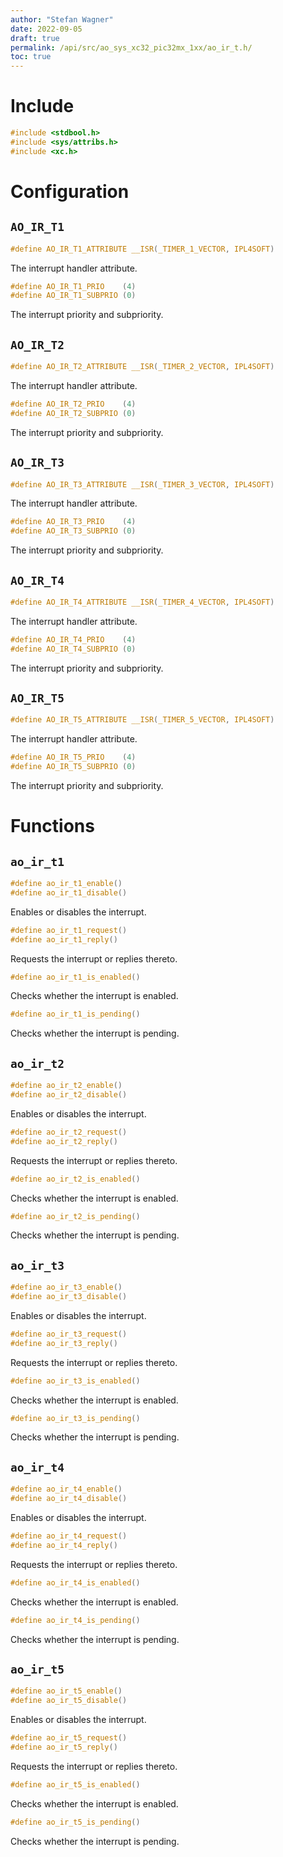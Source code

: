 ```yaml
---
author: "Stefan Wagner"
date: 2022-09-05
draft: true
permalink: /api/src/ao_sys_xc32_pic32mx_1xx/ao_ir_t.h/
toc: true
---
```


# Include

```c
#include <stdbool.h>
#include <sys/attribs.h>
#include <xc.h>
```

# Configuration

## `AO_IR_T1`

```c
#define AO_IR_T1_ATTRIBUTE __ISR(_TIMER_1_VECTOR, IPL4SOFT)
```

The interrupt handler attribute.

```c
#define AO_IR_T1_PRIO    (4)
#define AO_IR_T1_SUBPRIO (0)
```

The interrupt priority and subpriority.

## `AO_IR_T2`

```c
#define AO_IR_T2_ATTRIBUTE __ISR(_TIMER_2_VECTOR, IPL4SOFT)
```

The interrupt handler attribute.

```c
#define AO_IR_T2_PRIO    (4)
#define AO_IR_T2_SUBPRIO (0)
```

The interrupt priority and subpriority.

## `AO_IR_T3`

```c
#define AO_IR_T3_ATTRIBUTE __ISR(_TIMER_3_VECTOR, IPL4SOFT)
```

The interrupt handler attribute.

```c
#define AO_IR_T3_PRIO    (4)
#define AO_IR_T3_SUBPRIO (0)
```

The interrupt priority and subpriority.

## `AO_IR_T4`

```c
#define AO_IR_T4_ATTRIBUTE __ISR(_TIMER_4_VECTOR, IPL4SOFT)
```

The interrupt handler attribute.

```c
#define AO_IR_T4_PRIO    (4)
#define AO_IR_T4_SUBPRIO (0)
```

The interrupt priority and subpriority.

## `AO_IR_T5`

```c
#define AO_IR_T5_ATTRIBUTE __ISR(_TIMER_5_VECTOR, IPL4SOFT)
```

The interrupt handler attribute.

```c
#define AO_IR_T5_PRIO    (4)
#define AO_IR_T5_SUBPRIO (0)
```

The interrupt priority and subpriority.

# Functions

## `ao_ir_t1`

```c
#define ao_ir_t1_enable()
#define ao_ir_t1_disable()
```

Enables or disables the interrupt.

```c
#define ao_ir_t1_request()
#define ao_ir_t1_reply()
```

Requests the interrupt or replies thereto.

```c
#define ao_ir_t1_is_enabled()
```

Checks whether the interrupt is enabled.

```c
#define ao_ir_t1_is_pending()
```

Checks whether the interrupt is pending.

## `ao_ir_t2`

```c
#define ao_ir_t2_enable()
#define ao_ir_t2_disable()
```

Enables or disables the interrupt.

```c
#define ao_ir_t2_request()
#define ao_ir_t2_reply()
```

Requests the interrupt or replies thereto.

```c
#define ao_ir_t2_is_enabled()
```

Checks whether the interrupt is enabled.

```c
#define ao_ir_t2_is_pending()
```

Checks whether the interrupt is pending.

## `ao_ir_t3`

```c
#define ao_ir_t3_enable()
#define ao_ir_t3_disable()
```

Enables or disables the interrupt.

```c
#define ao_ir_t3_request()
#define ao_ir_t3_reply()
```

Requests the interrupt or replies thereto.

```c
#define ao_ir_t3_is_enabled()
```

Checks whether the interrupt is enabled.

```c
#define ao_ir_t3_is_pending()
```

Checks whether the interrupt is pending.

## `ao_ir_t4`

```c
#define ao_ir_t4_enable()
#define ao_ir_t4_disable()
```

Enables or disables the interrupt.

```c
#define ao_ir_t4_request()
#define ao_ir_t4_reply()
```

Requests the interrupt or replies thereto.

```c
#define ao_ir_t4_is_enabled()
```

Checks whether the interrupt is enabled.

```c
#define ao_ir_t4_is_pending()
```

Checks whether the interrupt is pending.

## `ao_ir_t5`

```c
#define ao_ir_t5_enable()
#define ao_ir_t5_disable()
```

Enables or disables the interrupt.

```c
#define ao_ir_t5_request()
#define ao_ir_t5_reply()
```

Requests the interrupt or replies thereto.

```c
#define ao_ir_t5_is_enabled()
```

Checks whether the interrupt is enabled.

```c
#define ao_ir_t5_is_pending()
```

Checks whether the interrupt is pending.
